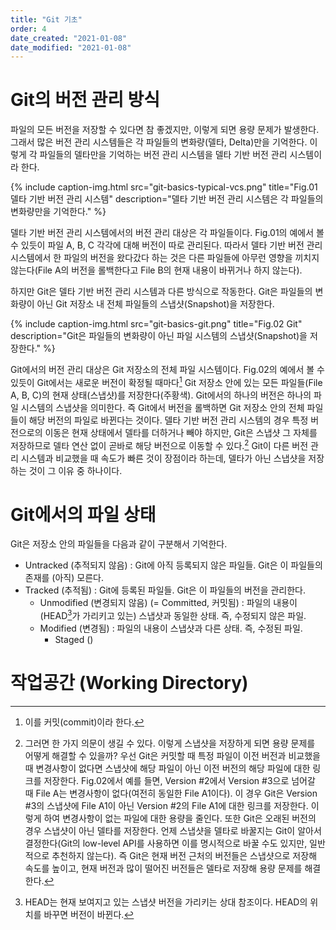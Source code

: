 ```yaml
---
title: "Git 기초"
order: 4
date_created: "2021-01-08"
date_modified: "2021-01-08"
---
```


# Git의 버전 관리 방식

파일의 모든 버전을 저장할 수 있다면 참 좋겠지만, 이렇게 되면 용량 문제가 발생한다. 그래서 많은 버전 관리 시스템들은 각 파일들의 변화량(델타, Delta)만을 기억한다. 이렇게 각 파일들의 델타만을 기억하는 버전 관리 시스템을 델타 기반 버전 관리 시스템이라 한다.

{% include caption-img.html src="git-basics-typical-vcs.png" title="Fig.01 델타 기반 버전 관리 시스템" description="델타 기반 버전 관리 시스템은 각 파일들의 변화량만을 기억한다." %}

델타 기반 버전 관리 시스템에서의 버전 관리 대상은 각 파일들이다. Fig.01의 예에서 볼 수 있듯이 파일 A, B, C 각각에 대해 버전이 따로 관리된다. 따라서 델타 기반 버전 관리 시스템에서 한 파일의 버전을 왔다갔다 하는 것은 다른 파일들에 아무런 영향을 끼치지 않는다(File A의 버전을 롤백한다고 File B의 현재 내용이 바뀌거나 하지 않는다).

하지만 Git은 델타 기반 버전 관리 시스템과 다른 방식으로 작동한다. Git은 파일들의 변화량이 아닌 Git 저장소 내 전체 파일들의 스냅샷(Snapshot)을 저장한다.

{% include caption-img.html src="git-basics-git.png" title="Fig.02 Git" description="Git은 파일들의 변화량이 아닌 파일 시스템의 스냅샷(Snapshot)을 저장한다." %}

Git에서의 버전 관리 대상은 Git 저장소의 전체 파일 시스템이다. Fig.02의 예에서 볼 수 있듯이 Git에서는 새로운 버전이 확정될 때마다[^1] Git 저장소 안에 있는 모든 파일들(File A, B, C)의 현재 상태(스냅샷)를 저장한다(주황색). Git에서의 하나의 버전은 하나의 파일 시스템의 스냅샷을 의미한다. 즉 Git에서 버전을 롤백하면 Git 저장소 안의 전체 파일들이 해당 버전의 파일로 바뀐다는 것이다. 델타 기반 버전 관리 시스템의 경우 특정 버전으로의 이동은 현재 상태에서 델타를 더하거나 빼야 하지만, Git은 스냅샷 그 자체를 저장하므로 델타 연산 없이 곧바로 해당 버전으로 이동할 수 있다.[^2] Git이 다른 버전 관리 시스템과 비교했을 때 속도가 빠른 것이 장점이라 하는데, 델타가 아닌 스냅샷을 저장하는 것이 그 이유 중 하나이다.

[^1]: 이를 커밋(commit)이라 한다.
[^2]: 그러면 한 가지 의문이 생길 수 있다. 이렇게 스냅샷을 저장하게 되면 용량 문제를 어떻게 해결할 수 있을까? 우선 Git은 커밋할 때 특정 파일이 이전 버전과 비교했을 때 변경사항이 없다면 스냅샷에 해당 파일이 아닌 이전 버전의 해당 파일에 대한 링크를 저장한다. Fig.02에서 예를 들면, Version #2에서 Version #3으로 넘어갈 때 File A는 변경사항이 없다(여전히 동일한 File A1이다). 이 경우 Git은 Version #3의 스냅샷에 File A1이 아닌 Version #2의 File A1에 대한 링크를 저장한다. 이렇게 하여 변경사항이 없는 파일에 대한 용량을 줄인다. 또한 Git은 오래된 버전의 경우 스냅샷이 아닌 델타를 저장한다. 언제 스냅샷을 델타로 바꿀지는 Git이 알아서 결정한다(Git의 low-level API를 사용하면 이를 명시적으로 바꿀 수도 있지만, 일반적으로 추천하지 않는다). 즉 Git은 현재 버전 근처의 버전들은 스냅샷으로 저장해 속도를 높이고, 현재 버전과 많이 떨어진 버전들은 델타로 저장해 용량 문제를 해결한다.

# Git에서의 파일 상태

Git은 저장소 안의 파일들을 다음과 같이 구분해서 기억한다.

- Untracked (추적되지 않음) : Git에 아직 등록되지 않은 파일들. Git은 이 파일들의 존재를 (아직) 모른다.
- Tracked (추적됨) : Git에 등록된 파일들. Git은 이 파일들의 버전을 관리한다.
  - Unmodified (변경되지 않음) (= Committed, 커밋됨) : 파일의 내용이 (HEAD[^3]가 가리키고 있는) 스냅샷과 동일한 상태. 즉, 수정되지 않은 파일.
  - Modified (변경됨) : 파일의 내용이 스냅샷과 다른 상태. 즉, 수정된 파일.
    - Staged ()

[^3]: HEAD는 현재 보여지고 있는 스냅샷 버전을 가리키는 상대 참조이다. HEAD의 위치를 바꾸면 버전이 바뀐다.


# 작업공간 (Working Directory)